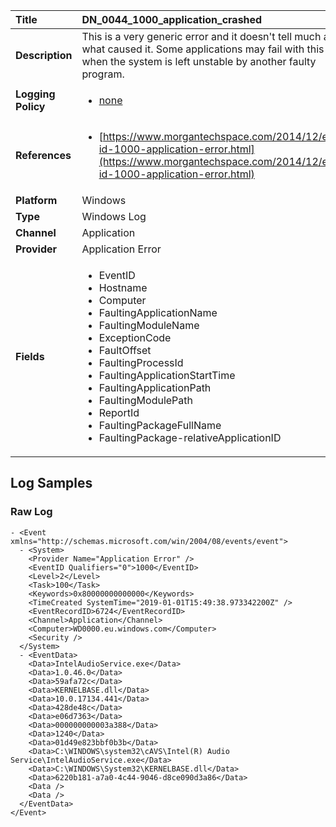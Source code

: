 | Title              | DN_0044_1000_application_crashed       |
|:-------------------|:------------------|
| **Description**    | This is a very generic error and it doesn't tell much about what caused it. Some applications may fail with this error when the system is left unstable by another faulty program. |
| **Logging Policy** | <ul><li>[none](../Logging_Policies/none.md)</li></ul> |
| **References**     | <ul><li>[https://www.morgantechspace.com/2014/12/event-id-1000-application-error.html](https://www.morgantechspace.com/2014/12/event-id-1000-application-error.html)</li></ul> |
| **Platform**       | Windows    |
| **Type**           | Windows Log        |
| **Channel**        | Application     |
| **Provider**       | Application Error    |
| **Fields**         | <ul><li>EventID</li><li>Hostname</li><li>Computer</li><li>FaultingApplicationName</li><li>FaultingModuleName</li><li>ExceptionCode</li><li>FaultOffset</li><li>FaultingProcessId</li><li>FaultingApplicationStartTime</li><li>FaultingApplicationPath</li><li>FaultingModulePath</li><li>ReportId</li><li>FaultingPackageFullName</li><li>FaultingPackage-relativeApplicationID</li></ul> |


## Log Samples

### Raw Log

```
- <Event xmlns="http://schemas.microsoft.com/win/2004/08/events/event">
  - <System> 
    <Provider Name="Application Error" /> 
    <EventID Qualifiers="0">1000</EventID> 
    <Level>2</Level> 
    <Task>100</Task> 
    <Keywords>0x80000000000000</Keywords> 
    <TimeCreated SystemTime="2019-01-01T15:49:38.973342200Z" /> 
    <EventRecordID>6724</EventRecordID> 
    <Channel>Application</Channel> 
    <Computer>WD0000.eu.windows.com</Computer> 
    <Security /> 
  </System>
  - <EventData>
    <Data>IntelAudioService.exe</Data> 
    <Data>1.0.46.0</Data> 
    <Data>59afa72c</Data> 
    <Data>KERNELBASE.dll</Data> 
    <Data>10.0.17134.441</Data> 
    <Data>428de48c</Data> 
    <Data>e06d7363</Data> 
    <Data>000000000003a388</Data> 
    <Data>1240</Data> 
    <Data>01d49e823bbf0b3b</Data> 
    <Data>C:\WINDOWS\system32\cAVS\Intel(R) Audio Service\IntelAudioService.exe</Data> 
    <Data>C:\WINDOWS\System32\KERNELBASE.dll</Data> 
    <Data>6220b181-a7a0-4c44-9046-d8ce090d3a86</Data> 
    <Data /> 
    <Data />
  </EventData>
</Event>

```




